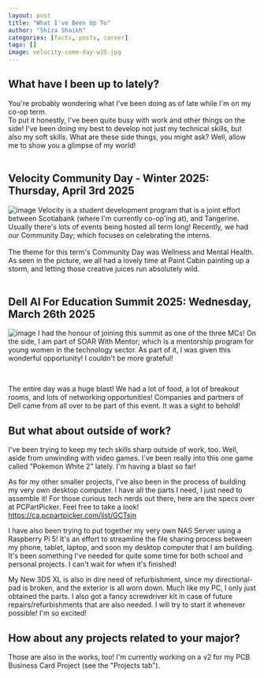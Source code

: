 ```yaml
---
layout: post
title: "What I've Been Up To"
author: "Shiza Shaikh"
categories: [facts, posts, career]
tags: []
image: velocity-comm-day-w25.jpg
---
```


## What have I been up to lately?
You're probably wondering what I've been doing as of late while I'm on my co-op term. </br>
To put it honestly, I've been quite busy with work and other things on the side! I've been doing my best to develop not just my technical skills, but also my soft skills.
What are these side things, you might ask? 
Well, allow me to show you a glimpse of my world!
</br>
</br>

## Velocity Community Day - Winter 2025: Thursday, April 3rd 2025
![image](https://github.com/user-attachments/assets/5efe30d6-7427-4f39-8abc-9f2e1d7d16e8)
Velocity is a student development program that is a joint effort between Scotiabank (where I'm currently co-op'ing at), and Tangerine. Usually there's lots of events being hosted all term long! Recently, we had our Community Day; which focuses on celebrating the interns. 
</br>
</br>The theme for this term's Community Day was Wellness and Mental Health. As seen in the picture, we all had a lovely time at Paint Cabin painting up a storm, and letting those creative juices run absolutely wild.
</br>
</br>


## Dell AI For Education Summit 2025: Wednesday, March 26th 2025
![image](https://github.com/user-attachments/assets/fe251194-b04b-474f-aa3b-e0fab1774abd)
I had the honour of joining this summit as one of the three MCs! On the side, I am part of SOAR With Mentor; which is a mentorship program for young women in the technology sector. As part of it, I was given this wonderful opportunity! I couldn't be more grateful! 

</br>

The entire day was a huge blast! We had a lot of food, a lot of breakout rooms, and lots of networking opportunities! Companies and partners of Dell came from all over to be part of this event. It was a sight to behold!

## But what about outside of work?

I've been trying to keep my tech skills sharp outside of work, too. Well, aside from unwinding with video games. I've been really into this one game called "Pokemon White 2" lately. I'm having a blast so far!
</br> 

As for my other smaller projects, I've also been in the process of building my very own desktop computer. I have all the parts I need, I just need to assemble it! For those curious tech nerds out there, here are the specs over at PCPartPicker. Feel free to take a look!
</br>
https://ca.pcpartpicker.com/list/GCTsjn
</br> 

I have also been trying to put together my very own NAS Server using a Raspberry Pi 5! It's an effort to streamline the file sharing process between my phone, tablet, laptop, and soon my desktop computer that I am building. It's been something I've needed for quite some time for both school and personal projects. I can't wait for when it's finished!
</br> 

My New 3DS XL is also in dire need of refurbishment, since my directional-pad is broken, and the exterior is all worn down. Much like my PC, I only just obtained the parts. I also got a fancy screwdriver kit in case of future repairs/refurbishments that are also needed. I will try to start it whenever possible! I'm so excited!

## How about any projects related to your major?
Those are also in the works, too! I'm currently working on a v2 for my PCB Business Card Project (see the "Projects tab"). 
